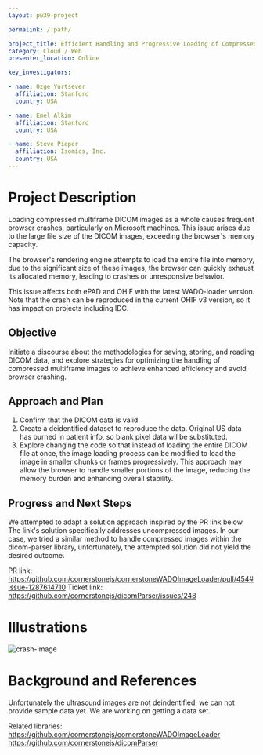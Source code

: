 ```yaml
---
layout: pw39-project

permalink: /:path/

project_title: Efficient Handling and Progressive Loading of Compressed Multiframe DICOM Images
category: Cloud / Web
presenter_location: Online

key_investigators:

- name: Ozge Yurtsever
  affiliation: Stanford
  country: USA

- name: Emel Alkim
  affiliation: Stanford
  country: USA

- name: Steve Pieper
  affiliation: Isomics, Inc.
  country: USA
---
```


# Project Description

<!-- Add a short paragraph describing the project. -->

Loading compressed multiframe DICOM images as a whole causes frequent browser crashes, particularly on Microsoft machines. This issue arises due to the large file size of the DICOM images, exceeding the browser's memory capacity.

The browser's rendering engine attempts to load the entire file into memory, due to the significant size of these images, the browser can quickly exhaust its allocated memory, leading to crashes or unresponsive behavior.

This issue affects both ePAD and OHIF with the latest WADO-loader version.  Note that the crash can be reproduced in the current OHIF v3 version, so it has impact on projects including IDC.

## Objective

<!-- Describe here WHAT you would like to achieve (what you will have as end result). -->

Initiate a discourse about the methodologies for saving, storing, and reading DICOM data, and explore strategies for optimizing the handling of compressed multiframe images to achieve enhanced efficiency and avoid browser crashing.



## Approach and Plan

<!-- Describe here HOW you would like to achieve the objectives stated above. -->
1. Confirm that the DICOM data is valid.
1. Create a deidentified dataset to reproduce the data.  Original US data has burned in patient info, so blank pixel data wll be substituted.
1. Explore changing the code so that instead of loading the entire DICOM file at once, the image loading process can be modified to load the image in smaller chunks or frames progressively. This approach may allow the browser to handle smaller portions of the image, reducing the memory burden and enhancing overall stability.

## Progress and Next Steps

<!-- Update this section as you make progress, describing of what you have ACTUALLY DONE.
     If there are specific steps that you could not complete then you can describe them here, too. -->

We attempted to adapt a solution approach inspired by the PR link below. The link's solution specifically addresses uncompressed images. In our case, we tried a similar method to handle compressed images within the dicom-parser library, unfortunately, the attempted solution did not yield the desired outcome.

PR link: <https://github.com/cornerstonejs/cornerstoneWADOImageLoader/pull/454#issue-1287614710>
Ticket link: <https://github.com/cornerstonejs/dicomParser/issues/248>

# Illustrations

<!-- Add pictures and links to videos that demonstrate what has been accomplished. -->

![crash-image](https://github.com/NA-MIC/ProjectWeek/assets/9955081/9f80cbd7-cfa7-4c54-934c-9d165fe38e1a)

# Background and References

<!-- If you developed any software, include link to the source code repository.
     If possible, also add links to sample data, and to any relevant publications. -->

Unfortunately the ultrasound images are not deindentified, we can not provide sample data yet. We are working on getting a data set.

Related libraries:
<https://github.com/cornerstonejs/cornerstoneWADOImageLoader>
<https://github.com/cornerstonejs/dicomParser>
